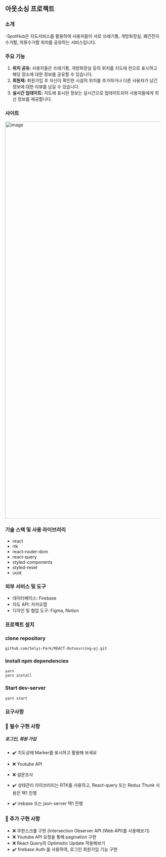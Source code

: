 ## 아웃소싱 프로젝트

### 소개
-SpotHub은 지도서비스를 활용하여 사용자들이 서로 쓰레기통, 개방화장실, 폐건전지 수거함, 의류수거함 위치를 공유하는 서비스입니다.

### 주요 기능

1. **위치 공유:** 사용자들은 쓰레기통, 개방화장실 등의 위치를 지도에 핀으로 표시하고 해당 장소에 대한 정보를 공유할 수 있습니다.
2. **회원제:** 회원가입 후 자신이 확인한 시설의 위치를 추가하거나 다른 사용자가 남긴 정보에 대한 리뷰를 남길 수 있습니다.
3. **실시간 업데이트:** 지도에 표시된 정보는 실시간으로 업데이트되어 사용자들에게 최신 정보를 제공합니다.

### 사이트
<img width="1280" alt="image" src="https://github.com/nbc-9gling/news-feed/assets/144536397/1e39950f-6265-4625-8bf2-ebfe8744afca">

### 기술 스택 및 사용 라이브러리
- react
- rtk
- react-router-dom
- react-query
- styled-components
- styled-reset
- uuid

### 외부 서비스 및 도구

- 데이터베이스: Firebase
- 지도 API: 카카오맵
- 디자인 및 협업 도구: Figma, Notion

### 프로젝트 설치

### clone repository

```
github.com/Solyi-Park/REACT-Outsourcing-pj.git
```

### Install npm dependencies

```
yarn
yarn install
```

### Start dev-server

```
yarn start
```

### 요구사항

### 🔵 필수 구현 사항

##### 로그인, 회원 가입
- ✔️ 지도상에 Marker를 표시하고 활용해 보세요
- ❌ Youtube API
- ❌ 설문조사

- ✔️ 상태관리 라이브러리는 RTK를 사용하고, React-query 또는 Redux Thunk 사용은 택1 진행
- ✔️ irebase 또는 json-server 택1 진행


### 🔵 추가 구현 사항
- ❌ 무한스크롤 구현 (Intersection Observer API (Web API)를 사용해보기)
- ❌ Youtube API 요청을 통해 pagination 구현
- ❌ React Query의 Optimistic Update 적용해보기
- ✔️ firebase Auth 를 사용하여, 로그인 회원가입 기능 구현


